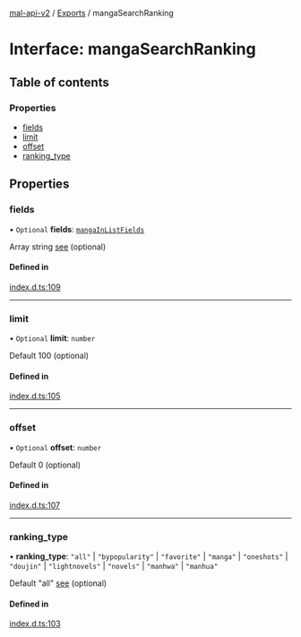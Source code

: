 [mal-api-v2](../../README.md) / [Exports](../modules.md) / mangaSearchRanking

# Interface: mangaSearchRanking

## Table of contents

### Properties

-   [fields](mangaSearchRanking.md#fields)
-   [limit](mangaSearchRanking.md#limit)
-   [offset](mangaSearchRanking.md#offset)
-   [ranking_type](mangaSearchRanking.md#ranking_type)

## Properties

### fields

• `Optional` **fields**: [`mangaInListFields`](../modules.md#mangainlistfields)

Array string [see](../modules.md#mangainlistfields) (optional)

#### Defined in

[index.d.ts:109](https://github.com/droidxrx/mal-api-v2/blob/bcfd676/lib/index.d.ts#L109)

---

### limit

• `Optional` **limit**: `number`

Default 100 (optional)

#### Defined in

[index.d.ts:105](https://github.com/droidxrx/mal-api-v2/blob/bcfd676/lib/index.d.ts#L105)

---

### offset

• `Optional` **offset**: `number`

Default 0 (optional)

#### Defined in

[index.d.ts:107](https://github.com/droidxrx/mal-api-v2/blob/bcfd676/lib/index.d.ts#L107)

---

### ranking_type

• **ranking_type**: `"all"` \| `"bypopularity"` \| `"favorite"` \| `"manga"` \| `"oneshots"` \| `"doujin"` \| `"lightnovels"` \| `"novels"` \| `"manhwa"` \| `"manhua"`

Default "all" [see](mangaSearchRanking.md#ranking_type) (optional)

#### Defined in

[index.d.ts:103](https://github.com/droidxrx/mal-api-v2/blob/bcfd676/lib/index.d.ts#L103)

